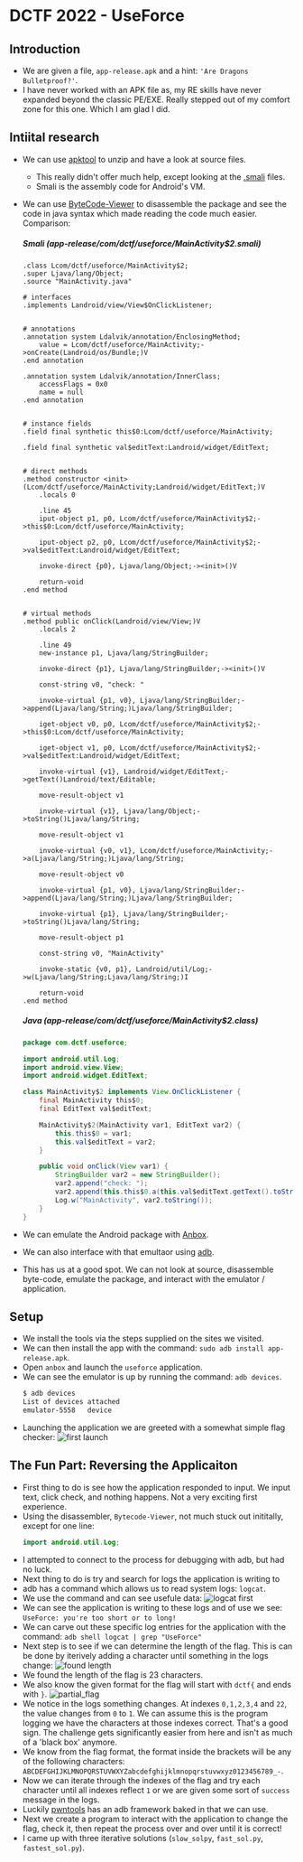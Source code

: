 # DCTF 2022 - UseForce

## Introduction
 - We are given a file, `app-release.apk` and a hint: `'Are Dragons Bulletproof?'`.
 - I have never worked with an APK file as, my RE skills have never expanded beyond the classic PE/EXE. Really stepped out of my comfort zone for this one. Which I am glad I did.

## Intiital research
  - We can use [apktool](https://ibotpeaches.github.io/Apktool/) to unzip and have a look at source files.
    - This really didn't offer much help, except looking at the [.smali](https://mobsecguys.medium.com/smali-assembler-for-dalvik-e37c8eed22f9) files. 
    - Smali is the assembly code for Android's VM.
  - We can use [ByteCode-Viewer](https://github.com/Konloch/bytecode-viewer) to disassemble the package and see the code in java syntax which made reading the code much easier. Comparison:

    ##### Smali (app-release/com/dctf/useforce/MainActivity$2.smali)

    ``` smali
    .class Lcom/dctf/useforce/MainActivity$2;
    .super Ljava/lang/Object;
    .source "MainActivity.java"

    # interfaces
    .implements Landroid/view/View$OnClickListener;


    # annotations
    .annotation system Ldalvik/annotation/EnclosingMethod;
        value = Lcom/dctf/useforce/MainActivity;->onCreate(Landroid/os/Bundle;)V
    .end annotation

    .annotation system Ldalvik/annotation/InnerClass;
        accessFlags = 0x0
        name = null
    .end annotation


    # instance fields
    .field final synthetic this$0:Lcom/dctf/useforce/MainActivity;

    .field final synthetic val$editText:Landroid/widget/EditText;


    # direct methods
    .method constructor <init>(Lcom/dctf/useforce/MainActivity;Landroid/widget/EditText;)V
        .locals 0

        .line 45
        iput-object p1, p0, Lcom/dctf/useforce/MainActivity$2;->this$0:Lcom/dctf/useforce/MainActivity;

        iput-object p2, p0, Lcom/dctf/useforce/MainActivity$2;->val$editText:Landroid/widget/EditText;

        invoke-direct {p0}, Ljava/lang/Object;-><init>()V

        return-void
    .end method


    # virtual methods
    .method public onClick(Landroid/view/View;)V
        .locals 2

        .line 49
        new-instance p1, Ljava/lang/StringBuilder;

        invoke-direct {p1}, Ljava/lang/StringBuilder;-><init>()V

        const-string v0, "check: "

        invoke-virtual {p1, v0}, Ljava/lang/StringBuilder;->append(Ljava/lang/String;)Ljava/lang/StringBuilder;

        iget-object v0, p0, Lcom/dctf/useforce/MainActivity$2;->this$0:Lcom/dctf/useforce/MainActivity;

        iget-object v1, p0, Lcom/dctf/useforce/MainActivity$2;->val$editText:Landroid/widget/EditText;

        invoke-virtual {v1}, Landroid/widget/EditText;->getText()Landroid/text/Editable;

        move-result-object v1

        invoke-virtual {v1}, Ljava/lang/Object;->toString()Ljava/lang/String;

        move-result-object v1

        invoke-virtual {v0, v1}, Lcom/dctf/useforce/MainActivity;->a(Ljava/lang/String;)Ljava/lang/String;

        move-result-object v0

        invoke-virtual {p1, v0}, Ljava/lang/StringBuilder;->append(Ljava/lang/String;)Ljava/lang/StringBuilder;

        invoke-virtual {p1}, Ljava/lang/StringBuilder;->toString()Ljava/lang/String;

        move-result-object p1

        const-string v0, "MainActivity"

        invoke-static {v0, p1}, Landroid/util/Log;->w(Ljava/lang/String;Ljava/lang/String;)I

        return-void
    .end method

    ```

    ##### Java (app-release/com/dctf/useforce/MainActivity$2.class)
    ``` java
    package com.dctf.useforce;

    import android.util.Log;
    import android.view.View;
    import android.widget.EditText;

    class MainActivity$2 implements View.OnClickListener {
        final MainActivity this$0;
        final EditText val$editText;

        MainActivity$2(MainActivity var1, EditText var2) {
            this.this$0 = var1;
            this.val$editText = var2;
        }

        public void onClick(View var1) {
            StringBuilder var2 = new StringBuilder();
            var2.append("check: ");
            var2.append(this.this$0.a(this.val$editText.getText().toString()));
            Log.w("MainActivity", var2.toString());
        }
    }
    ```
- We can emulate the Android package with [Anbox](https://anbox.io/).
- We can also interface with that emultaor using [adb](https://developer.android.com/studio/command-line/adb).
- This has us at a good spot. We can not look at source, disassemble byte-code, emulate the package, and interact with the emulator / application.
  
## Setup 
- We install the tools via the steps supplied on the sites we visited.
- We can then install the app with the command: `sudo adb install app-release.apk`.
- Open `anbox` and launch the `useforce` application.
- We can see the emulator is up by running the command: `adb devices`.
    ``` bash
    $ adb devices
    List of devices attached
    emulator-5558	device
    ```
- Launching the application we are greeted with a somewhat simple flag checker:
  ![first launch](images/application_launched.png)

## The Fun Part: Reversing the Applicaiton
- First thing to do is see how the application responded to input. We input text, click check, and nothing happens. Not a very exciting first experience.
- Using the disassembler, `Bytecode-Viewer`, not much stuck out inititally, except for one line: 
    ``` java
    import android.util.Log;
    ```
- I attempted to connect to the process for debugging with adb, but had no luck.
- Next thing to do is try and search for logs the application is writing to
- adb has a command which allows us to read system logs: `logcat`.
- We use the command and can see usefule data:
![logcat first](images/logcat_first.png)
- We can see the application is writing to these logs and of use we see: `UseForce: you're too short or to long!`
- We can carve out these specific log entries for the application with the command: `adb shell logcat | grep "UseForce"`
- Next step is to see if we can determine the length of the flag. This is can be done by iterively adding a character until something in the logs change: 
![found length](images/found_length.png)
- We found the length of the flag is 23 characters.
- We also know the given format for the flag will start with `dctf{` and ends with `}`.
![partial_flag](images/some_flag_correct.png)
- We notice in the logs something changes. At indexes `0,1,2,3,4` and `22`, the value changes from `0` to `1`. We can assume this is the program logging we have the characters at those indexes correct. That's a good sign. The challenge gets significantly easier from here and isn't as much of a 'black box' anymore. 
- We know from the flag format, the format inside the brackets will be any of the following characters: `ABCDEFGHIJKLMNOPQRSTUVWXYZabcdefghijklmnopqrstuvwxyz0123456789_-`.
- Now we can iterate through the indexes of the flag and try each character until all indexes reflect `1` or we are given some sort of `success` message in the logs.
- Luckily [pwntools](https://docs.pwntools.com/en/stable/adb.html) has an adb framework baked in that we can use.
- Next we create a program to interact with the application to change the flag, check it, then repeat the process over and over until it is correct!
- I came up with three iterative solutions (`slow_solpy`, `fast_sol.py`, `fastest_sol.py`).
